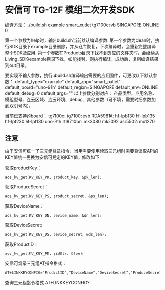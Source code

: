 # 安信可 TG-12F 模组二次开发SDK


编译方法： 
./build.sh example smart_outlet tg7100cevb SINGAPORE ONLINE 0

第一个参数为help时，输出build.sh当前默认编译参数.
第一个参数为clean时，执行SDK目录下example目录删除，并从仓库恢复，下次编译时，会重新完整编译整个SDK及应用.
第一个参数在Products目录下找不到对应的文件夹时，会继续从Living_SDK/example目录下找，如能找到，则执行编译，成功后，复制编译结果到out目录。

要实现不输入参数，执行./build.sh编译输出需要的应用固件，可更改以下默认参数：
default_type="example"
default_app="smart_outlet"
default_board="uno-91h"
default_region=SINGAPORE
default_env=ONLINE
default_debug=0
default_args=""
以上参数分别对应：
产品类型、应用名称、模组型号、连云区域、连云环境、debug、其他参数（可不填，需要时把参数加到双引号内）。


当前已支持的board：
tg7100c:        tg7100cevb
RDA5981A: 	hf-lpb130 hf-lpb135 hf-lpt230 hf-lpt130 uno-91h
rtl8710bn: 	mk3080 mk3092
asr5502: 	mx1270


## 注意
由于安信可统一了三元组烧录指令，当用需要使用读取三元组时需要将读取API的KEY值统一更换为安信可规定的KEY值，修改如下

获取productKey：

    aos_kv_get(KV_KEY_PK, product_key, &pk_len);

获取ProduceSecret：

    aos_kv_get(KV_KEY_PS, product_secret, &ps_len);

获取DeviceName：

    aos_kv_get(KV_KEY_DN, device_name, &dn_len);

获取DeviceSecret:

    aos_kv_get(KV_KEY_DS, device_secret, &ds_len);

获取ProductID：

    aos_kv_get(KV_KEY_PD, pidStr, &len);

安信可烧录三元组AT指令格式：

    AT+LINKKEYCONFIG="ProductID","DeviceName","DeviceSecret","ProduceSecret","ProductID"
查询三元组指令格式
    AT+LINKKEYCONFIG?

